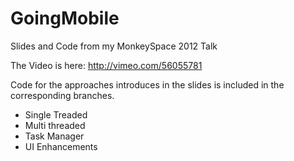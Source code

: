 GoingMobile
===========

Slides and Code from my MonkeySpace 2012 Talk

The Video is here: http://vimeo.com/56055781

Code for the approaches introduces in the slides is included in the corresponding branches.

* Single Treaded
* Multi threaded
* Task Manager
* UI Enhancements

